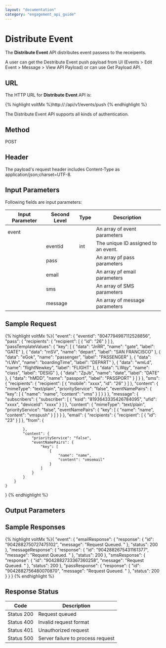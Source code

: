 ```yaml
---
layout: "documentation"
category: "engagement_api_guide"
---
```

                           

Distribute Event
================

The **Distribute Event** API distributes event passess to the receipents.

A user can get the Destribute Event push payload from UI (Events > Edit Event > Message > View API Payload) or can use Get Payload API.

URL
---

The HTTP URL for **Distribute Event** API is:

{% highlight voltMx %}http://<host>:<port>/api/v1/events/push
{% endhighlight %}

The Distribute Event API supports all kinds of authentication.

Method
------

POST

Header
------

The payload's request header includes Content-Type as application/json;charset=UTF-8.

Input Parameters
----------------

Following fields are input parameters:

  
| Input Parameter | Second Level | Type | Description |
| --- | --- | --- | --- |
| event |   |   | An array of event parameters |
|   | eventid | int | The unique ID assigned to an event. |
|   | pass |   | An array pf pass parameters |
|   | email |   | An array pf email parameters |
|   | sms |   | An array of SMS parameters |
|   | message |   | An array of message parameters |

Sample Request
--------------

{% highlight voltMx %}{
    "event": {
        "eventid": "8047794987112528856",
        "pass": {
            "recipients": {
                "recipient": [
                    {
                        "id": "26"
                    }
                ]
            },
            "passTemplateValues": {
                "key": [
                    {
                        "data": "JnRR",
                        "name": "gate",
                        "label": "GATE"
                    },
                    {
                        "data": "rnSV",
                        "name": "depart",
                        "label": "SAN FRANCISCO"
                    },
                    {
                        "data": "eGok",
                        "name": "passenger",
                        "label": "PASSENGER"
                    },
                    {
                        "data": "rLWn",
                        "name": "boardingTime",
                        "label": "DEPART"
                    },
                    {
                        "data": "wmLd",
                        "name": "flightNewkey",
                        "label": "FLIGHT"
                    },
                    {
                        "data": "LWqy",
                        "name": "class",
                        "label": "DESIG"
                    },
                    {
                        "data": "ZpJb",
                        "name": "date",
                        "label": "DATE"
                    },
                    {
                        "data": "hMDD",
                        "name": "passport",
                        "label": "PASSPORT"
                    }
                ]
            }
        },
        "sms": {
            "recipients": {
                "recipient": [
                    {
                        "mobile": "xxxx",
                        "id": "26"
                    }
                ]
            },
            "content": {
                "mimeType": "text/plain",
                "priorityService": "false",
                "eventNamePairs": {
                    "key": [
                        {
                            "name": "name",
                            "content": "vms"
                        }
                    ]
                }
            }
        },
        "message": {
            "subscribers": {
                "subscriber": [
                    {
                        "ksid": "8193643335426784095",
                        "ufid": "xxxx",
                        "deviceId": "xxxx"
                    }
                ]
            },
            "content": {
                "mimeType": "text/plain",
                "priorityService": "false",
                "eventNamePairs": {
                    "key": [
                        {
                            "name": "name",
                            "content": "vmspush"
                        }
                    ]
                }
            }
        },
        "email": {
            "recipients": {
                "recipient": [
                    {
                        "id": "23"
                    }
                ]
            },
            "from": {
                
            },
            "content": {
                "priorityService": "false",
                "eventNamePairs": {
                    "key": [
                        {
                            "name": "name",
                            "content": "vmsemail"
                        }
                    ]
                }
            }
        }
    }
}
{% endhighlight %}

Output Parameters
-----------------

Sample Responses
----------------

{% highlight voltMx %}{
    "event": {
        "emailResponse": {
            "response": {
                "id": "9042882750727475102",
                "message": "Request Queued. "
            },
            "status": 200
        },
        "messageResponse": {
            "response": {
                "id": "9042882675431161377",
                "message": "Request Queued. "
            },
            "status": 200
        },
        "smsResponse": {
            "response": {
                "id": "9042882733367360258",
                "message": "Request Queued. "
            },
            "status": 200
        },
        "passResponse": {
            "response": {
                "id": "9042882756480070870",
                "message": "Request Queued. "
            },
            "status": 200
        }
    }
}
{% endhighlight %}

Response Status
---------------

  
| Code | Description |
| --- | --- |
| Status 200 | Request queued |
| Status 400 | Invalid request format |
| Status 401 | Unauthorized request |
| Status 500 | Server failure to process request |

